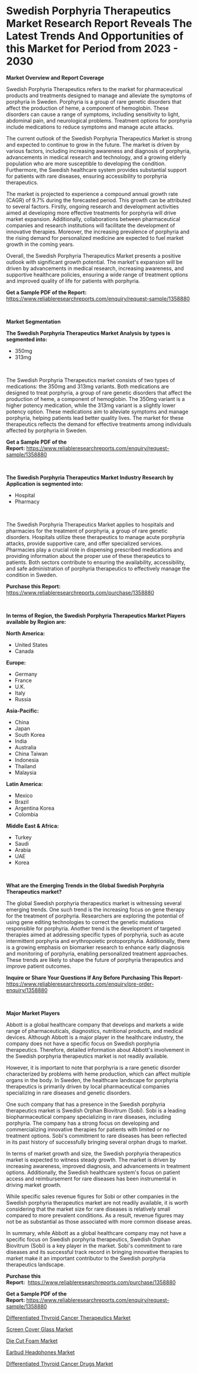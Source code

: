 <p><h1>Swedish Porphyria Therapeutics Market Research Report Reveals The Latest Trends And Opportunities of this Market for Period from 2023 - 2030</h1></p><p><strong>Market Overview and Report Coverage</strong></p>
<p><p>Swedish Porphyria Therapeutics refers to the market for pharmaceutical products and treatments designed to manage and alleviate the symptoms of porphyria in Sweden. Porphyria is a group of rare genetic disorders that affect the production of heme, a component of hemoglobin. These disorders can cause a range of symptoms, including sensitivity to light, abdominal pain, and neurological problems. Treatment options for porphyria include medications to reduce symptoms and manage acute attacks.</p><p>The current outlook of the Swedish Porphyria Therapeutics Market is strong and expected to continue to grow in the future. The market is driven by various factors, including increasing awareness and diagnosis of porphyria, advancements in medical research and technology, and a growing elderly population who are more susceptible to developing the condition. Furthermore, the Swedish healthcare system provides substantial support for patients with rare diseases, ensuring accessibility to porphyria therapeutics.</p><p>The market is projected to experience a compound annual growth rate (CAGR) of 9.7% during the forecasted period. This growth can be attributed to several factors. Firstly, ongoing research and development activities aimed at developing more effective treatments for porphyria will drive market expansion. Additionally, collaborations between pharmaceutical companies and research institutions will facilitate the development of innovative therapies. Moreover, the increasing prevalence of porphyria and the rising demand for personalized medicine are expected to fuel market growth in the coming years.</p><p>Overall, the Swedish Porphyria Therapeutics Market presents a positive outlook with significant growth potential. The market's expansion will be driven by advancements in medical research, increasing awareness, and supportive healthcare policies, ensuring a wide range of treatment options and improved quality of life for patients with porphyria.</p></p>
<p><strong>Get a Sample PDF of the Report:</strong> <a href="https://www.reliableresearchreports.com/enquiry/request-sample/1358880">https://www.reliableresearchreports.com/enquiry/request-sample/1358880</a></p>
<p>&nbsp;</p>
<p><strong>Market Segmentation</strong></p>
<p><strong>The Swedish Porphyria Therapeutics Market Analysis by types is segmented into:</strong></p>
<p><ul><li>350mg</li><li>313mg</li></ul></p>
<p>&nbsp;</p>
<p><p>The Swedish Porphyria Therapeutics market consists of two types of medications: the 350mg and 313mg variants. Both medications are designed to treat porphyria, a group of rare genetic disorders that affect the production of heme, a component of hemoglobin. The 350mg variant is a higher potency medication, while the 313mg variant is a slightly lower potency option. These medications aim to alleviate symptoms and manage porphyria, helping patients lead better quality lives. The market for these therapeutics reflects the demand for effective treatments among individuals affected by porphyria in Sweden.</p></p>
<p><strong>Get a Sample PDF of the Report:</strong>&nbsp;<a href="https://www.reliableresearchreports.com/enquiry/request-sample/1358880">https://www.reliableresearchreports.com/enquiry/request-sample/1358880</a></p>
<p>&nbsp;</p>
<p><strong>The Swedish Porphyria Therapeutics Market Industry Research by Application is segmented into:</strong></p>
<p><ul><li>Hospital</li><li>Pharmacy</li></ul></p>
<p>&nbsp;</p>
<p><p>The Swedish Porphyria Therapeutics Market applies to hospitals and pharmacies for the treatment of porphyria, a group of rare genetic disorders. Hospitals utilize these therapeutics to manage acute porphyria attacks, provide supportive care, and offer specialized services. Pharmacies play a crucial role in dispensing prescribed medications and providing information about the proper use of these therapeutics to patients. Both sectors contribute to ensuring the availability, accessibility, and safe administration of porphyria therapeutics to effectively manage the condition in Sweden.</p></p>
<p><strong>Purchase this Report:</strong>&nbsp; <a href="https://www.reliableresearchreports.com/purchase/1358880">https://www.reliableresearchreports.com/purchase/1358880</a></p>
<p>&nbsp;</p>
<p><strong>In terms of Region, the Swedish Porphyria Therapeutics Market Players available by Region are:</strong></p>
<p>
    <p> <strong> North America: </strong>
        <ul>
            <li>United States</li>
            <li>Canada</li>
        </ul>
        </p> 
    <p> <strong> Europe: </strong>
        <ul>
            <li>Germany</li>
            <li>France</li>
            <li>U.K.</li>
            <li>Italy</li>
            <li>Russia</li>
        </ul>
        </p> 
    <p> <strong> Asia-Pacific: </strong>
        <ul>
            <li>China</li>
            <li>Japan</li>
            <li>South Korea</li>
            <li>India</li>
            <li>Australia</li>
            <li>China Taiwan</li>
            <li>Indonesia</li>
            <li>Thailand</li>
            <li>Malaysia</li>
        </ul>
        </p> 
    <p> <strong> Latin America: </strong>
        <ul>
            <li>Mexico</li>
            <li>Brazil</li>
            <li>Argentina Korea</li>
            <li>Colombia</li>
        </ul>
        </p> 
    <p> <strong> Middle East & Africa: </strong>
        <ul>
            <li>Turkey</li>
            <li>Saudi</li>
            <li>Arabia</li>
            <li>UAE</li>
            <li>Korea</li>
        </ul>
    </p>
    </p>
<p>&nbsp;</p>
<p><strong>What are the Emerging Trends in the Global Swedish Porphyria Therapeutics market?</strong></p>
<p><p>The global Swedish porphyria therapeutics market is witnessing several emerging trends. One such trend is the increasing focus on gene therapy for the treatment of porphyria. Researchers are exploring the potential of using gene editing technologies to correct the genetic mutations responsible for porphyria. Another trend is the development of targeted therapies aimed at addressing specific types of porphyria, such as acute intermittent porphyria and erythropoietic protoporphyria. Additionally, there is a growing emphasis on biomarker research to enhance early diagnosis and monitoring of porphyria, enabling personalized treatment approaches. These trends are likely to shape the future of porphyria therapeutics and improve patient outcomes.</p></p>
<p><strong>Inquire or Share Your Questions If Any Before Purchasing This Report</strong>- <a href="https://www.reliableresearchreports.com/enquiry/pre-order-enquiry/1358880">https://www.reliableresearchreports.com/enquiry/pre-order-enquiry/1358880</a></p>
<p>&nbsp;</p>
<p><strong>Major Market Players</strong></p>
<p><p>Abbott is a global healthcare company that develops and markets a wide range of pharmaceuticals, diagnostics, nutritional products, and medical devices. Although Abbott is a major player in the healthcare industry, the company does not have a specific focus on Swedish porphyria therapeutics. Therefore, detailed information about Abbott's involvement in the Swedish porphyria therapeutics market is not readily available.</p><p>However, it is important to note that porphyria is a rare genetic disorder characterized by problems with heme production, which can affect multiple organs in the body. In Sweden, the healthcare landscape for porphyria therapeutics is primarily driven by local pharmaceutical companies specializing in rare diseases and genetic disorders.</p><p>One such company that has a presence in the Swedish porphyria therapeutics market is Swedish Orphan Biovitrum (Sobi). Sobi is a leading biopharmaceutical company specializing in rare diseases, including porphyria. The company has a strong focus on developing and commercializing innovative therapies for patients with limited or no treatment options. Sobi's commitment to rare diseases has been reflected in its past history of successfully bringing several orphan drugs to market.</p><p>In terms of market growth and size, the Swedish porphyria therapeutics market is expected to witness steady growth. The market is driven by increasing awareness, improved diagnosis, and advancements in treatment options. Additionally, the Swedish healthcare system's focus on patient access and reimbursement for rare diseases has been instrumental in driving market growth.</p><p>While specific sales revenue figures for Sobi or other companies in the Swedish porphyria therapeutics market are not readily available, it is worth considering that the market size for rare diseases is relatively small compared to more prevalent conditions. As a result, revenue figures may not be as substantial as those associated with more common disease areas.</p><p>In summary, while Abbott as a global healthcare company may not have a specific focus on Swedish porphyria therapeutics, Swedish Orphan Biovitrum (Sobi) is a key player in the market. Sobi's commitment to rare diseases and its successful track record in bringing innovative therapies to market make it an important contributor to the Swedish porphyria therapeutics landscape.</p></p>
<p><strong>Purchase this Report:</strong>&nbsp;&nbsp;<a href="https://www.reliableresearchreports.com/purchase/1358880">https://www.reliableresearchreports.com/purchase/1358880</a></p>
<p></p>
<p><strong>Get a Sample PDF of the Report:</strong>&nbsp;<a href="https://www.reliableresearchreports.com/enquiry/request-sample/1358880">https://www.reliableresearchreports.com/enquiry/request-sample/1358880</a></p>
<p><p><a href="https://github.com/ChiragRP21/Market-Research-Report-List-1/blob/main/differentiated-thyroid-cancer-therapeutics-market.md">Differentiated Thyroid Cancer Therapeutics Market</a></p><p><a href="https://medium.com/@vivianejast/screen-cover-glass-market-size-growth-forecast-2023-2030-83f5b396e635">Screen Cover Glass Market</a></p><p><a href="https://medium.com/@elwyncarter2023/die-cut-foam-market-size-growth-forecast-2023-2030-5caa4ecdf4ed">Die Cut Foam Market</a></p><p><a href="https://www.linkedin.com/pulse/earbud-headphones-market-insights-players-forecast-till-2030-u4mbf/">Earbud Headphones Market</a></p><p><a href="https://github.com/Chiragrp22/Market-Research-Report-List-1/blob/main/differentiated-thyroid-cancer-drugs-market.md">Differentiated Thyroid Cancer Drugs Market</a></p></p>